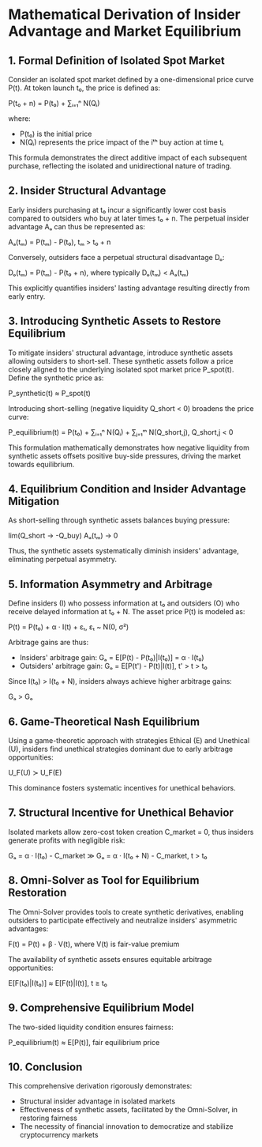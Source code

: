 # Mathematical Derivation of Insider Advantage and Market Equilibrium

## 1. Formal Definition of Isolated Spot Market

Consider an isolated spot market defined by a one-dimensional price curve P(t). At token launch t₀, the price is defined as:

P(t₀ + n) = P(t₀) + ∑ᵢ₌₁ⁿ N(Qᵢ)

where:
- P(t₀) is the initial price
- N(Qᵢ) represents the price impact of the iᵗʰ buy action at time tᵢ

This formula demonstrates the direct additive impact of each subsequent purchase, reflecting the isolated and unidirectional nature of trading.

## 2. Insider Structural Advantage

Early insiders purchasing at t₀ incur a significantly lower cost basis compared to outsiders who buy at later times t₀ + n. The perpetual insider advantage Aₐ can thus be represented as:

Aₐ(tₘ) = P(tₘ) - P(t₀), tₘ > t₀ + n

Conversely, outsiders face a perpetual structural disadvantage Dₒ:

Dₒ(tₘ) = P(tₘ) - P(t₀ + n), where typically Dₒ(tₘ) < Aₐ(tₘ)

This explicitly quantifies insiders' lasting advantage resulting directly from early entry.

## 3. Introducing Synthetic Assets to Restore Equilibrium

To mitigate insiders' structural advantage, introduce synthetic assets allowing outsiders to short-sell. These synthetic assets follow a price closely aligned to the underlying isolated spot market price P_spot(t). Define the synthetic price as:

P_synthetic(t) ≈ P_spot(t)

Introducing short-selling (negative liquidity Q_short < 0) broadens the price curve:

P_equilibrium(t) = P(t₀) + ∑ᵢ₌₁ⁿ N(Qᵢ) + ∑ⱼ₌₁ᵐ N(Q_short,j), Q_short,j < 0

This formulation mathematically demonstrates how negative liquidity from synthetic assets offsets positive buy-side pressures, driving the market towards equilibrium.

## 4. Equilibrium Condition and Insider Advantage Mitigation

As short-selling through synthetic assets balances buying pressure:

lim(Q_short → -Q_buy) Aₐ(tₘ) → 0

Thus, the synthetic assets systematically diminish insiders' advantage, eliminating perpetual asymmetry.

## 5. Information Asymmetry and Arbitrage

Define insiders (I) who possess information at t₀ and outsiders (O) who receive delayed information at t₀ + N. The asset price P(t) is modeled as:

P(t) = P(t₀) + α · I(t) + εₜ, εₜ ~ N(0, σ²)

Arbitrage gains are thus:
- Insiders' arbitrage gain: Gₐ = E[P(t) - P(t₀)|I(t₀)] = α · I(t₀)
- Outsiders' arbitrage gain: Gₒ = E[P(t') - P(t)|I(t)], t' > t > t₀

Since I(t₀) > I(t₀ + N), insiders always achieve higher arbitrage gains:

Gₐ > Gₒ

## 6. Game-Theoretical Nash Equilibrium

Using a game-theoretic approach with strategies Ethical (E) and Unethical (U), insiders find unethical strategies dominant due to early arbitrage opportunities:

U_F(U) ≻ U_F(E)

This dominance fosters systematic incentives for unethical behaviors.

## 7. Structural Incentive for Unethical Behavior

Isolated markets allow zero-cost token creation C_market = 0, thus insiders generate profits with negligible risk:

Gₐ = α · I(t₀) - C_market ≫ Gₒ = α · I(t₀ + N) - C_market, t > t₀

## 8. Omni-Solver as Tool for Equilibrium Restoration

The Omni-Solver provides tools to create synthetic derivatives, enabling outsiders to participate effectively and neutralize insiders' asymmetric advantages:

F(t) = P(t) + β · V(t), where V(t) is fair-value premium

The availability of synthetic assets ensures equitable arbitrage opportunities:

E[F(t₀)|I(t₀)] ≈ E[F(t)|I(t)], t ≥ t₀

## 9. Comprehensive Equilibrium Model

The two-sided liquidity condition ensures fairness:

P_equilibrium(t) ≈ E[P(t)], fair equilibrium price

## 10. Conclusion

This comprehensive derivation rigorously demonstrates:
- Structural insider advantage in isolated markets
- Effectiveness of synthetic assets, facilitated by the Omni-Solver, in restoring fairness
- The necessity of financial innovation to democratize and stabilize cryptocurrency markets

